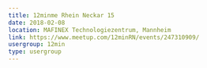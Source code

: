 ```yaml
---
title: 12minme Rhein Neckar 15
date: 2018-02-08
location: MAFINEX Technologiezentrum, Mannheim
link: https://www.meetup.com/12minRN/events/247310909/
usergroup: 12min
type: usergroup
---
```

